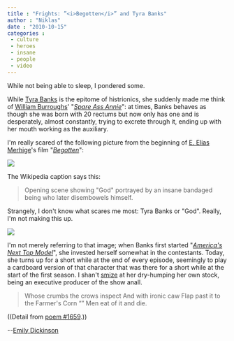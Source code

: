 ```yaml
---
title : "Frights: ”<i>Begotten</i>” and Tyra Banks"
author : "Niklas"
date : "2010-10-15"
categories : 
 - culture
 - heroes
 - insane
 - people
 - video
---
```


While not being able to sleep, I pondered some.

While [Tyra Banks](http://en.wikipedia.org/wiki/Tyra%20Banks) is the epitome of histrionics, she suddenly made me think of [William Burroughs](http://en.wikipedia.org/wiki/William%20S.%20Burroughs)' "_[Spare Ass Annie](http://www.youtube.com/watch?v=xQKFCfeZzjQ)_": at times, Banks behaves as though she was born with 20 rectums but now only has one and is desperately, almost constantly, trying to excrete through it, ending up with her mouth working as the auxiliary.

I'm really scared of the following picture from the beginning of [E. Elias Merhige](http://en.wikipedia.org/wiki/E.%20Elias%20Merhige)'s film "_[Begotten](http://en.wikipedia.org/wiki/Begotten)_":

[![](http://wondersinthedark.files.wordpress.com/2010/09/begotten.jpg)](http://wondersinthedark.files.wordpress.com/2010/09/begotten.jpg)

The Wikipedia caption says this:

> Opening scene showing "God" portrayed by an insane bandaged being who later disembowels himself.

Strangely, I don't know what scares me most: Tyra Banks or "God". Really, I'm not making this up.

[![](http://allthatsfab.com/wp-content/uploads/2009/07/tyra-banks-crazy.jpg)](http://allthatsfab.com/wp-content/uploads/2009/07/tyra-banks-crazy.jpg)

I'm not merely referring to that image; when Banks first started "_[America's Next Top Model](http://en.wikipedia.org/wiki/America%27s%20Next%20Top%20Model)_", she invested herself somewhat in the contestants. Today, she turns up for a short while at the end of every episode, seemingly to play a cardboard version of that character that was there for a short while at the start of the first season. I shan't [smize](http://www.urbandictionary.com/define.php?term=Tyraspeak) at her dry-humping her own stock, being an executive producer of the show anall.

> Whose crumbs the crows inspect And with ironic caw Flap past it to the Farmer's Corn “” Men eat of it and die.

((Detail from [poem #1659](http://en.wikisource.org/wiki/Fame_is_a_fickle_food).))

\--[Emily Dickinson](http://en.wikipedia.org/wiki/Emily%20Dickinson)
